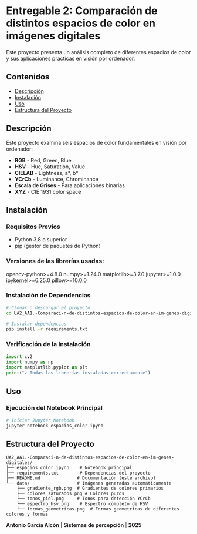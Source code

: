 # Entregable 2: Comparación de distintos espacios de color en imágenes digitales

Este proyecto presenta un análisis completo de diferentes espacios de color y sus aplicaciones prácticas en visión por ordenador.

## Contenidos

- [Descripción](#descripción)
- [Instalación](#instalación)
- [Uso](#uso)
- [Estructura del Proyecto](#estructura-del-proyecto)

## Descripción

Este proyecto examina seis espacios de color fundamentales en visión por ordenador:

- **RGB** - Red, Green, Blue
- **HSV** - Hue, Saturation, Value
- **CIELAB** - Lightness, a*, b* 
- **YCrCb** - Luminance, Chrominance
- **Escala de Grises** - Para aplicaciones binarias
- **XYZ** - CIE 1931 color space

## Instalación

### Requisitos Previos
- Python 3.8 o superior
- pip (gestor de paquetes de Python)


### Versiones de las librerías usadas: 

opencv-python>=4.8.0
numpy>=1.24.0
matplotlib>=3.7.0
jupyter>=1.0.0
ipykernel>=6.25.0
pillow>=10.0.0

### Instalación de Dependencias

```bash
# Clonar o descargar el proyecto
cd UA2_AA1.-Comparaci-n-de-distintos-espacios-de-color-en-im-genes-digitales

# Instalar dependencias
pip install -r requirements.txt
```

### Verificación de la Instalación

```python
import cv2
import numpy as np
import matplotlib.pyplot as plt
print("✓ Todas las librerías instaladas correctamente")
```

## Uso

### Ejecución del Notebook Principal

```bash
# Iniciar Jupyter Notebook
jupyter notebook espacios_color.ipynb
```

## Estructura del Proyecto

```
UA2_AA1.-Comparaci-n-de-distintos-espacios-de-color-en-im-genes-digitales/
├── espacios_color.ipynb    # Notebook principal
├── requirements.txt        # Dependencias del proyecto
├── README.md              # Documentación (este archivo)
└── data/                  # Imágenes generadas automáticamente
    ├── gradiente_rgb.png  # Gradientes de colores primarios
    ├── colores_saturados.png # Colores puros 
    └── tonos_piel.png     # Tonos para detección YCrCb
    └── espectro_hsv.png    # Espectro completo de HSV
    └── formas_geometricas.png  # Formas geometricas de diferentes colores y formas
```

**Antonio García Alcón** | **Sistemas de percepción** | **2025**
